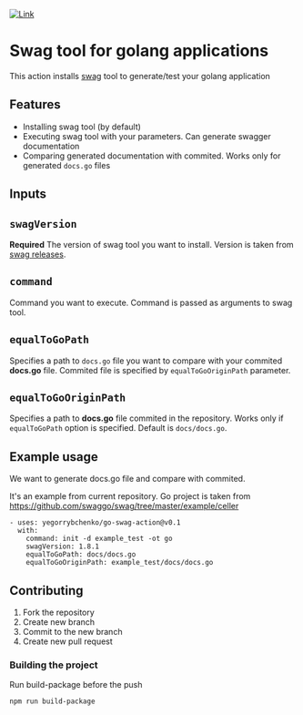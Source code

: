 [![Link](https://github.com/yegorrybchenko/go-swag-action/workflows/build-test/badge.svg?branch=main "Actions status")](https://github.com/yegorrybchenko/go-swag-action/actions)

# Swag tool for golang applications

This action installs [swag](https://github.com/swaggo/swag) tool to generate/test your golang application

## Features

- Installing swag tool (by default)
- Executing swag tool with your parameters. Can generate swagger documentation
- Comparing generated documentation with commited. Works only for generated `docs.go` files

## Inputs

## `swagVersion`

**Required** The version of swag tool you want to install. Version is taken from [swag releases](https://github.com/swaggo/swag/releases).

## `command`

Command you want to execute. Command is passed as arguments to swag tool.

## `equalToGoPath`

Specifies a path to `docs.go` file you want to compare with your commited **docs.go** file. Commited file is specified by `equalToGoOriginPath` parameter.

## `equalToGoOriginPath`

Specifies a path to **docs.go** file commited in the repository. Works only if `equalToGoPath` option is specified. Default is `docs/docs.go`.

## Example usage

We want to generate docs.go file and compare with commited.

It's an example from current repository. Go project is taken from <https://github.com/swaggo/swag/tree/master/example/celler>

```text
- uses: yegorrybchenko/go-swag-action@v0.1
  with:
    command: init -d example_test -ot go
    swagVersion: 1.8.1
    equalToGoPath: docs/docs.go
    equalToGoOriginPath: example_test/docs/docs.go
```

## Contributing

1. Fork the repository
2. Create new branch
3. Commit to the new branch
4. Create new pull request

### Building the project

Run build-package before the push

```bash
npm run build-package
```
